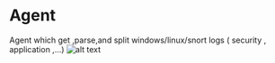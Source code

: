 # Agent
Agent which get ,parse,and split windows/linux/snort logs ( security , application ,...)
![alt text](https://github.com/saedAgha/Agent/img_structure.png)